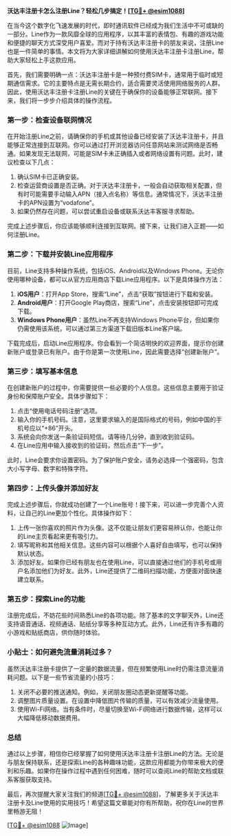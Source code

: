 **沃达丰注册卡怎么注册Line？轻松几步搞定！[[TG💪+ @esim1088](https://t.me/s/esim1088)]**

在当今这个数字化飞速发展的时代，即时通讯软件已经成为我们生活中不可或缺的一部分。Line作为一款风靡全球的应用程序，以其丰富的表情包、有趣的游戏功能和便捷的聊天方式深受用户喜爱。而对于持有沃达丰注册卡的朋友来说，注册Line也是一件简单的事情。本文将为大家详细讲解如何使用沃达丰注册卡注册Line，帮助大家轻松上手这款应用。

首先，我们需要明确一点：沃达丰注册卡是一种预付费SIM卡，通常用于临时或短期通信需求。它的主要特点是无需长期合约，适合需要灵活使用网络服务的人群。因此，使用沃达丰注册卡注册Line的关键在于确保你的设备能够正常联网。接下来，我们将一步步介绍具体的操作流程。

### 第一步：检查设备联网情况

在开始注册Line之前，请确保你的手机或其他设备已经安装了沃达丰注册卡，并且能够正常连接到互联网。你可以通过打开浏览器访问任意网站来测试网络是否畅通。如果发现无法联网，可能是SIM卡未正确插入或者网络设置有问题。此时，建议检查以下几点：

1. 确认SIM卡已正确安装。
2. 检查运营商设置是否正确。对于沃达丰注册卡，一般会自动获取相关配置，但有时可能需要手动输入APN（接入点名称）等信息。通常情况下，沃达丰注册卡的APN设置为“vodafone”。
3. 如果仍然存在问题，可以尝试重启设备或联系沃达丰客服寻求帮助。

完成上述步骤后，你应该能够顺利连接到互联网。接下来，让我们进入正题——如何注册Line。

### 第二步：下载并安装Line应用程序

目前，Line支持多种操作系统，包括iOS、Android以及Windows Phone。无论你使用哪种设备，都可以从官方应用商店下载Line应用程序。以下是具体操作方法：

1. **iOS用户**：打开App Store，搜索“Line”，点击“获取”按钮进行下载和安装。
2. **Android用户**：打开Google Play商店，搜索“Line”，点击安装按钮即可完成下载。
3. **Windows Phone用户**：虽然Line不再支持Windows Phone平台，但如果你仍需使用该系统，可以通过第三方渠道下载旧版本Line客户端。

下载完成后，启动Line应用程序。你会看到一个简洁明快的欢迎界面，提示你创建新账户或登录已有账户。由于你是第一次使用Line，因此需要选择“创建新账户”。

### 第三步：填写基本信息

在创建新账户的过程中，你需要提供一些必要的个人信息。这些信息主要用于验证身份和保障账户安全。具体步骤如下：

1. 点击“使用电话号码注册”选项。
2. 输入你的手机号码。注意，这里要求输入的是国际格式的号码，例如中国的手机号应以“+86”开头。
3. 系统会向你发送一条验证码短信。请等待几分钟，直到收到验证码。
4. 在Line应用中输入接收到的验证码，然后点击“下一步”。

此时，Line会要求你设置密码。为了保护账户安全，请务必选择一个强密码，包含大小写字母、数字和特殊字符。

### 第四步：上传头像并添加好友

完成上述步骤后，你就成功创建了一个Line账号！接下来，可以进一步完善个人资料，让自己的Line更加个性化。具体操作如下：

1. 上传一张你喜欢的照片作为头像。这不仅能让朋友们更容易辨认你，也能让你的Line主页看起来更有吸引力。
2. 填写昵称和其他相关信息。这些内容可以根据个人喜好自由填写，也可以保持默认状态。
3. 添加好友。如果你已经有朋友也在使用Line，可以直接通过他们的手机号或用户名添加他们为好友。此外，Line还提供了二维码扫描功能，方便面对面快速建立联系。

### 第五步：探索Line的功能

注册完成后，不妨花些时间熟悉Line的各项功能。除了基本的文字聊天外，Line还支持语音通话、视频通话、贴纸分享等多种互动方式。此外，Line还有许多有趣的小游戏和贴纸商店，供你随时体验。

### 小贴士：如何避免流量消耗过多？

虽然沃达丰注册卡提供了一定量的数据流量，但在频繁使用Line时仍需注意流量消耗问题。以下是一些节省流量的小技巧：

1. 关闭不必要的推送通知。例如，关闭朋友圈动态更新提醒等功能。
2. 调整图片质量设置。在设置中降低图片传输的质量，可以有效减少流量使用。
3. 使用Wi-Fi网络。当有条件时，尽量切换至Wi-Fi网络进行数据传输，这样可以大幅降低移动数据费用。

### 总结

通过以上步骤，相信你已经掌握了如何使用沃达丰注册卡注册Line的方法。无论是与朋友保持联系，还是探索Line的各种趣味功能，这款应用都能为你带来极大的便利和乐趣。如果你在操作过程中遇到任何困难，随时可以查阅Line的帮助文档或联系客服获取支持。

最后，再次提醒大家关注我们的频道[[TG💪+ @esim1088](https://t.me/s/esim1088)]，了解更多关于沃达丰注册卡及Line使用的实用技巧！希望这篇文章能对你有所帮助，祝你在Line的世界里畅游无阻！

[[TG💪+ @esim1088](https://t.me/s/esim1088) ![Image](https://i.postimg.cc/4NQfJmqS/Snipaste-2025-05-13-00-14-12.png)]
